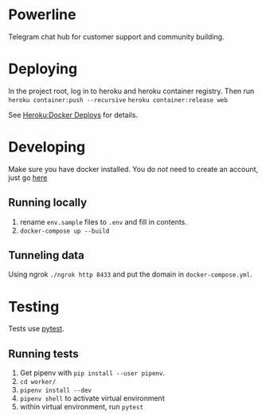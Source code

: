 # Powerline
Telegram chat hub for customer support and community building.

# Deploying
In the project root, log in to heroku and heroku container registry. Then run
`heroku container:push --recursive`
`heroku container:release web`

See [Heroku:Docker Deploys](https://devcenter.heroku.com/articles/container-registry-and-runtime) for details.

# Developing
Make sure you have docker installed. You do *not* need to create an account, just go [here](https://download.docker.com/mac/edge/Docker.dmg)
## Running locally
1. rename `env.sample` files to `.env` and fill in contents.
2. `docker-compose up --build`

## Tunneling data
Using ngrok `./ngrok http 8433` and put the domain in `docker-compose.yml`.

# Testing
Tests use [pytest](https://docs.pytest.org/en/latest/contents.html).

## Running tests
1. Get pipenv with `pip install --user pipenv`.
2. `cd worker/`
3. `pipenv install --dev`
4. `pipenv shell` to activate virtual environment
5. within virtual environment, run `pytest`
